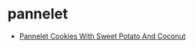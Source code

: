 # pannelet

 * [Pannelet Cookies With Sweet Potato And Coconut](../../index/p/pannelet-cookies-with-sweet-potato-and-coconut.json)

